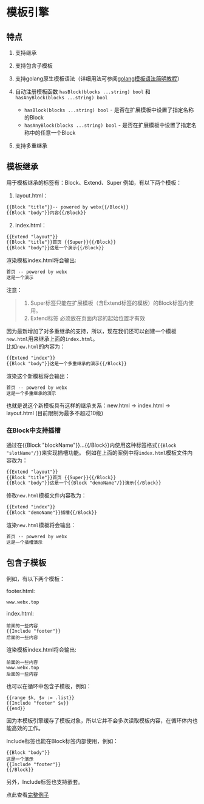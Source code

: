 # 模板引擎

## 特点

1. 支持继承
2. 支持包含子模板
3. 支持golang原生模板语法（详细用法可参阅[golang模板语法简明教程](http://www.admpub.com/blog/post-221.html)）
4. 自动注册模板函数 `hasBlock(blocks ...string) bool` 和 `hasAnyBlock(blocks ...string) bool`

    * `hasBlock(blocks ...string) bool` - 是否在扩展模板中设置了指定名称的Block
    * `hasAnyBlock(blocks ...string) bool`  - 是否在扩展模板中设置了指定名称中的任意一个Block

5. 支持多重继承

## 模板继承

用于模板继承的标签有：Block、Extend、Super
例如，有以下两个模板：

1. layout.html：

```html
{{Block "title"}}-- powered by webx{{/Block}}
{{Block "body"}}内容{{/Block}}
```

2. index.html：

```html	
{{Extend "layout"}}
{{Block "title"}}首页 {{Super}}{{/Block}}
{{Block "body"}}这是一个演示{{/Block}}
```

渲染模板index.html将会输出:

```html
首页 -- powered by webx
这是一个演示
```

注意：

> 1. Super标签只能在扩展模板（含Extend标签的模板）的Block标签内使用。
> 2. Extend标签 必须放在页面内容的起始位置才有效

因为最新增加了对多重继承的支持，所以，现在我们还可以创建一个模板`new.html`用来继承上面的`index.html`。  
比如`new.html`的内容为：

```html
{{Extend "index"}}
{{Block "body"}}这是一个多重继承的演示{{/Block}}
```

渲染这个新模板将会输出：

```html
首页 -- powered by webx
这是一个多重继承的演示
```

也就是说这个新模板具有这样的继承关系：new.html -> index.html -> layout.html (目前限制为最多不超过10级)

### 在Block中支持插槽
通过在{{Block "blockName"}}...{{/Block}}内使用这种标签格式`{{Block "slotName"/}}`来实现插槽功能。
例如在上面的案例中将`index.html`模板文件内容改为：

```html
{{Extend "layout"}}
{{Block "title"}}首页 {{Super}}{{/Block}}
{{Block "body"}}这是一个{{Block "demoName"/}}演示{{/Block}}
```

修改`new.html`模板文件内容改为：

```html
{{Extend "index"}}
{{Block "demoName"}}插槽{{/Block}}
```

渲染`new.html`模板将会输出：

```html
首页 -- powered by webx
这是一个插槽演示
```

## 包含子模板
例如，有以下两个模板：

footer.html:
```
www.webx.top
```
index.html:
```
前面的一些内容
{{Include "footer"}}
后面的一些内容
```	
渲染模板index.html将会输出:
```
前面的一些内容
www.webx.top
后面的一些内容
```	
也可以在循环中包含子模板，例如：
```
{{range $k, $v := .list}}
{{Include "footer" $v}}
{{end}}
```	
因为本模板引擎缓存了模板对象，所以它并不会多次读取模板内容，在循环体内也能高效的工作。
	
Include标签也能在Block标签内部使用，例如：
```
{{Block "body"}}
这是一个演示
{{Include "footer"}}
{{/Block}}
```
另外，Include标签也支持嵌套。


点此查看[完整例子](https://github.com/webx-top/echo/tree/master/middleware/render/example)
